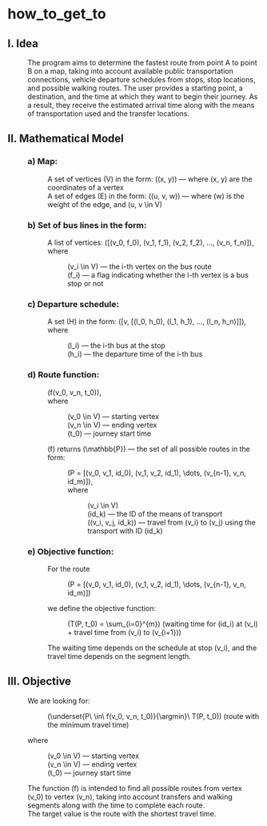 # how_to_get_to

## I. Idea
<div style="margin-left: 40px;">
The program aims to determine the fastest route from point A to point B on a map, taking into account available public transportation connections, vehicle departure schedules from stops, stop locations, and possible walking routes. The user provides a starting point, a destination, and the time at which they want to begin their journey. As a result, they receive the estimated arrival time along with the means of transportation used and the transfer locations.
</div>

## II. Mathematical Model

<div style="margin-left: 40px;">

### a) Map:
<div style="margin-left: 40px;">

A set of vertices \(V\) in the form: \((x, y)\) — where \(x, y\) are the coordinates of a vertex  
A set of edges \(E\) in the form: \((u, v, w)\) — where \(w\) is the weight of the edge, and \(u, v \in V\)

</div>

### b) Set of bus lines in the form:

<div style="margin-left: 40px;">

A list of vertices: \([(v_0, f_0), (v_1, f_1), (v_2, f_2), …, (v_n, f_n)]\),  
where  
<div style="margin-left: 40px;">

\(v_i \in V\) — the i-th vertex on the bus route  
\(f_i\) — a flag indicating whether the i-th vertex is a bus stop or not  

</div>
</div>
 
### c) Departure schedule:

<div style="margin-left: 40px;">

A set \(H\) in the form: \([v, [(l_0, h_0), (l_1, h_1), …, (l_n, h_n)]]\),  
where  
<div style="margin-left: 40px;">

\(l_i\) — the i-th bus at the stop  
\(h_i\) — the departure time of the i-th bus  

</div>
</div>

### d) Route function:

<div style="margin-left: 40px;">

\(f(v_0, v_n, t_0)\),  
where  
<div style="margin-left: 40px;">

\(v_0 \in V\) — starting vertex  
\(v_n \in V\) — ending vertex  
\(t_0\) — journey start time  

</div>

\(f\) returns \(\mathbb{P}\) — the set of all possible routes in the form:

<div style="margin-left: 40px;">

\(P = [(v_0, v_1, id_0), (v_1, v_2, id_1), \dots, (v_{n-1}, v_n, id_m)]\),  
where  
<div style="margin-left: 40px;">

\(v_i \in V\)  
\(id_k\) — the ID of the means of transport  
\((v_i, v_j, id_k)\) — travel from \(v_i\) to \(v_j\) using the transport with ID \(id_k\)  

</div>
</div>
</div>


### e) Objective function:

<div style="margin-left: 40px;">

For the route

<div style="margin-left: 40px;">

\(P = [(v_0, v_1, id_0), (v_1, v_2, id_1), \dots, (v_{n-1}, v_n, id_m)]\)

</div>

we define the objective function:

<div style="margin-left: 40px;">

\(T(P, t_0) = \sum_{i=0}^{m}\) (waiting time for \(id_i\) at \(v_i\) + travel time from \(v_i\) to \(v_{i+1}\))

</div>

The waiting time depends on the schedule at stop \(v_i\), and the travel time depends on the segment length.

</div>
</div>


## III. Objective

<div style="margin-left: 40px;">

We are looking for:  
<div style="margin-left: 40px;">

\(\underset{P\ \in\ f(v_0, v_n, t_0)}{\argmin}\ T(P, t_0)\) (route with the minimum travel time)

</div>  
where  
<div style="margin-left: 40px;">

\(v_0 \in V\) — starting vertex  
\(v_n \in V\) — ending vertex  
\(t_0\) — journey start time  
</div>

The function \(f\) is intended to find all possible routes from vertex \(v_0\) to vertex \(v_n\), taking into account transfers and walking segments along with the time to complete each route.  
The target value is the route with the shortest travel time.

</div>
